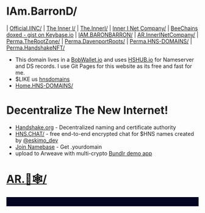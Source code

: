 # IAm.BarronD/ 
| [Official.IINC/](http://official.iinc/) | [The Inner I/](http://theinneri.hns.is/) | [The.InnerI/](http://the.inneri/) | [Inner I Net Company/](http://shapereality.innerinetcompany.hns.is/) | [BeeChains doxed - gist on Keybase.io](https://gist.github.com/BeeChains/6b760437185cfb23e73b2520f7c495b6) | [IAM.BARONBARRON/](http://iam.baronbarron.hns.is/) | [AR.InnerINetCompany/](http://ar.innerinetcompany.hns.is/) | [Perma.TheRootZone/](http://perma.therootzone.hns.is/) | [Perma.DavenportRoots/](http://perma.davenportroots.hns.is/) | [Perma.HNS-DOMAINS/](http://perma.hns-domains.hns.is/) | [Perma.HandshakeNFT/](http://perma.handshakenft.hns.is/)
- This domain lives in a [BobWallet.io](https://bobwallet.io/) and uses [HSHUB.io](https://hshub.io/) for Nameserver and DS records. I use Git Pages for this website as its free and fast for me.
- $LIKE us [hnsdomains](https://liker.land/hnsdomains/civic)
- [Home.HNS-DOMAINS/](https://home.hns-domains.hns.is/)

# Decentralize The New Internet!
- [Handshake.org](https://handshake.org/) - Decentralized naming and certificate authority
- [HNS.CHAT/](https://hns.chat/) - free end-to-end encrypted chat for $HNS names created by [@eskimo_dev](https://twitter.com/eskimo_dev)
- [Join Namebase](https://www.namebase.io/register/o5muhq) - Get .yourdomain 
- upload to Arweave with multi-crypto [Bundlr demo app](https://demo.bundlr.network/)
<title>LikeCoin button SDK demo</title>


<div class="likecoin-embed likecoin-button" data-liker-id="hnsdomains" data-href="https://liker.land/hnsdomains/"></div>
<script src="https://static.like.co/sdk/v1/button.js"></script>

# [AR.🐘🕸/](http://ar.🐘🕸.hns.is/)

<div align="center">
<marquee direction="left" scrollamount="3" scrolldelay="2" behavior="left" width="100%" bgcolor="#020320">
AR.🐘🕸/ 

	
<head>
  <style>
    .borromean-rings {
      position: relative;
    }

    .circle {
      position: absolute;
      border-radius: 50%;
      width: 50px;
      height: 50px;
      background-color: #000;
    }

    .circle-1 {
      top: calc(50% - 25px);
      left: calc(50% - 25px);
    }

    .circle-2 {
      top: calc(50% - 25px);
      left: calc(50% - 25px - 86px);
    }

    .circle-3 {
      top: calc(50% - 25px - 50px);
      left: calc(50% - 25px - 43px);
    }
  </style>
</head>
<body>
  <div class="borromean-rings">
    <div class="circle circle-1"></div>
    <div class="circle circle-2"></div>
    <div class="circle circle-3"></div>
  </div>
</body>
